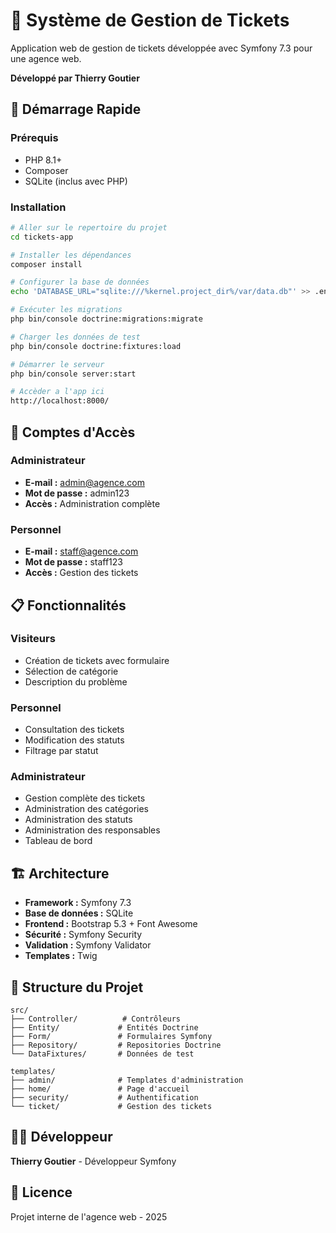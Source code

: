 # 🎫 Système de Gestion de Tickets

Application web de gestion de tickets développée avec Symfony 7.3 pour une agence web.

**Développé par Thierry Goutier**

## 🚀 Démarrage Rapide

### Prérequis
- PHP 8.1+
- Composer
- SQLite (inclus avec PHP)

### Installation
```bash
# Aller sur le repertoire du projet
cd tickets-app

# Installer les dépendances
composer install

# Configurer la base de données
echo 'DATABASE_URL="sqlite:///%kernel.project_dir%/var/data.db"' >> .env

# Exécuter les migrations
php bin/console doctrine:migrations:migrate

# Charger les données de test
php bin/console doctrine:fixtures:load

# Démarrer le serveur
php bin/console server:start

# Accèder a l'app ici
http://localhost:8000/ 
```


## 🔐 Comptes d'Accès

### Administrateur
- **E-mail :** admin@agence.com
- **Mot de passe :** admin123
- **Accès :** Administration complète

### Personnel
- **E-mail :** staff@agence.com
- **Mot de passe :** staff123
- **Accès :** Gestion des tickets

## 📋 Fonctionnalités

### Visiteurs
- Création de tickets avec formulaire
- Sélection de catégorie
- Description du problème

### Personnel
- Consultation des tickets
- Modification des statuts
- Filtrage par statut

### Administrateur
- Gestion complète des tickets
- Administration des catégories
- Administration des statuts
- Administration des responsables
- Tableau de bord

## 🏗️ Architecture

- **Framework :** Symfony 7.3
- **Base de données :** SQLite
- **Frontend :** Bootstrap 5.3 + Font Awesome
- **Sécurité :** Symfony Security
- **Validation :** Symfony Validator
- **Templates :** Twig

## 📁 Structure du Projet

```
src/
├── Controller/          # Contrôleurs
├── Entity/             # Entités Doctrine
├── Form/               # Formulaires Symfony
├── Repository/         # Repositories Doctrine
└── DataFixtures/       # Données de test

templates/
├── admin/              # Templates d'administration
├── home/               # Page d'accueil
├── security/           # Authentification
└── ticket/             # Gestion des tickets
```

## 👨‍💻 Développeur

**Thierry Goutier** - Développeur Symfony

## 📝 Licence

Projet interne de l'agence web - 2025
